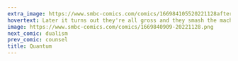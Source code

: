 ```yaml
---
extra_image: https://www.smbc-comics.com/comics/166984105520221128after.png
hovertext: Later it turns out they're all gross and they smash the machine with hammers.
image: https://www.smbc-comics.com/comics/1669840909-20221128.png
next_comic: dualism
prev_comic: counsel
title: Quantum
---
```


